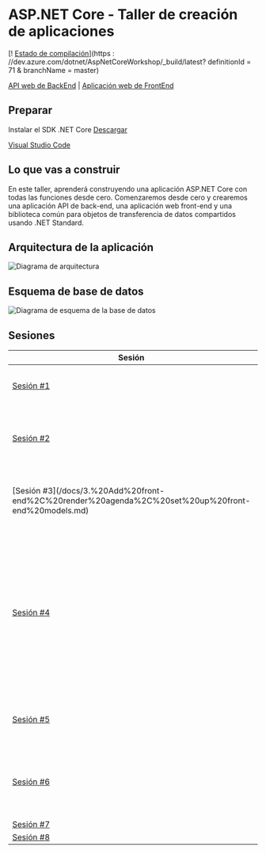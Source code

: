 # ASP.NET Core - Taller de creación de aplicaciones

[! [Estado de compilación](https://dev.azure.com/dotnet/AspNetCoreWorkshop/_apis/build/status/ASP.NET%20Workshop-ASP.NET%20Core%203.x?branchName=master)](https : //dev.azure.com/dotnet/AspNetCoreWorkshop/_build/latest? definitionId = 71 & branchName = master)

[API web de BackEnd](https://aspnetcorews-backend.azurewebsites.net) | [Aplicación web de FrontEnd](https://aspnetcorews-frontend.azurewebsites.net)

## Preparar

Instalar el SDK .NET Core  [Descargar](https://www.microsoft.com/net/download) 

[Visual Studio Code](https://code.visualstudio.com/)


## Lo que vas a construir

En este taller, aprenderá construyendo una aplicación ASP.NET Core con todas las funciones desde cero. Comenzaremos desde cero y crearemos una aplicación API de back-end, una aplicación web front-end y una biblioteca común para objetos de transferencia de datos compartidos usando .NET Standard.

## Arquitectura de la aplicación

![Diagrama de arquitectura](/docs/images/ConferencePlannerArchitectureDiagram.svg)

## Esquema de base de datos

![Diagrama de esquema de la base de datos](/docs/conference-planner-db-diagram.png)

## Sesiones

| Sesión | Temas |
| ----- | ---- |
| [Sesión #1](/docs/1.%20Create%20BackEnd%20API%20project.md) | Cree la API de fondo con el modelo EF básico |
| [Sesión #2](/docs/2.%20Build%20out%20BackEnd%20and%20Refactor.md) | Finalice el API de back-end y el modelo EF, refactorice los modelos de vista | El |
| [Sesión #3]​​(/docs/3.%20Add%20front-end%2C%20render%20agenda%2C%20set%20up%20front-end%20models.md) | Agregue front-end, render agenda, configure modelos front-end |
| [Sesión #4](/docs/4.%20Add%20auth%20features.md) | Agregue autenticación, agregue política de administración, permita sesiones de edición, los usuarios pueden iniciar sesión con Identity, ayudante de etiqueta de autenticación personalizada |
| [Sesión #5](/docs/5.%20Add%20personal%20agenda.md) | Agregar asociación de usuarios y agenda personal |
| [Sesión #6](docs/6.%20Production%20Readiness%20and%20Deployment.md) | Implementación, Azure y otros entornos de producción, entornos de configuración, diagnósticos |
| [Sesión #7](/docs/7.%20Challenges.md) | Desafíos |
| [Sesión #8](/docs/8.%20SPA%20FrontEnd.md) | SPA front-end |